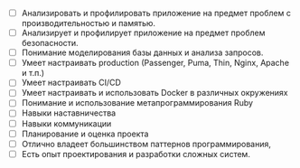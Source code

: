   - [ ] Анализировать и профилировать приложение на предмет проблем с производительностью и памятью.
  - [ ] Анализирует и профилирует приложение на предмет проблем безопасности.
  - [ ] Понимание моделирования базы данных и анализа запросов.
  - [ ] Умеет настраивать production (Passenger, Puma, Thin, Nginx, Apache и т.п.)
  - [ ] Умеет настраивать CI/CD
  - [ ] Умеет настраивать и использовать Docker в различных окружениях
  - [ ] Понимание и использование метапрограммирования Ruby
  - [ ] Навыки наставничества
  - [ ] Навыки коммуникации
  - [ ] Планирование и оценка проекта
  - [ ] Отлично владеет большинством паттернов программирования, 
  - [ ] Есть опыт проектирования и разработки сложных систем. 
